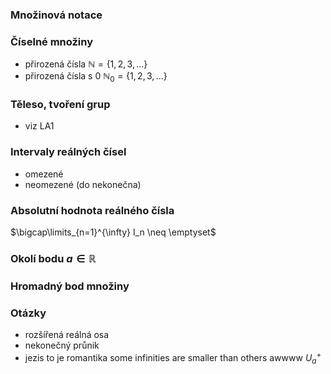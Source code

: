 ### Množinová notace
### Číselné množiny
- přirozená čísla $\mathbb{N}=\{1,2,3,\ldots\}$
- přirozená čísla s 0 $\mathbb{N}_0=\{1,2,3,\ldots\}$

### Těleso, tvoření grup
- viz LA1
### Intervaly reálných čísel
- omezené
- neomezené (do nekonečna)
### Absolutní hodnota reálného čísla

$\bigcap\limits_{n=1}^{\infty} I_n \neq \emptyset$

### Okolí bodu $a\in \mathbb{R}$ 
### Hromadný bod množiny 

### Otázky
- rozšířená reálná osa
- nekonečný průnik
- jezis to je romantika some infinities are smaller than others awwww
$U_{a}^+$ 
